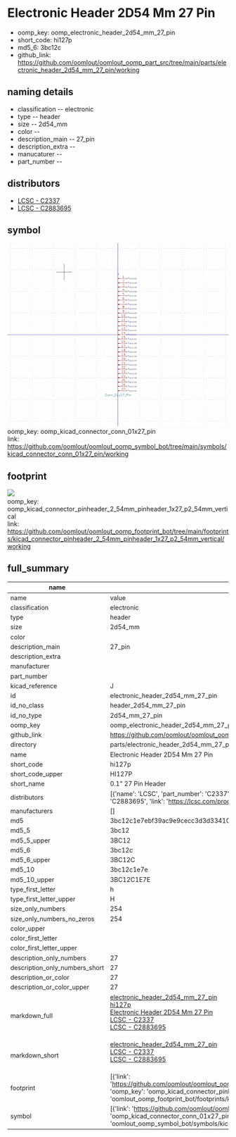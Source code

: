 # Electronic Header 2D54 Mm 27 Pin

  
* oomp_key: oomp_electronic_header_2d54_mm_27_pin 
* short_code: hi127p
* md5_6: 3bc12c  
* github_link: https://github.com/oomlout/oomlout_oomp_part_src/tree/main/parts/electronic_header_2d54_mm_27_pin/working  
## naming details
* classification -- electronic
* type -- header
* size -- 2d54_mm
* color -- 
* description_main -- 27_pin
* description_extra -- 
* manucaturer -- 
* part_number -- 

## distributors
* [LCSC - C2337](https://lcsc.com/product-detail/C2337.html)  
* [LCSC - C2883695](https://lcsc.com/product-detail/C2883695.html)  


## symbol

![](symbol/0/working/working_600.png)  
oomp_key: oomp_kicad_connector_conn_01x27_pin  
link: https://github.com/oomlout/oomlout_oomp_symbol_bot/tree/main/symbols/kicad_connector_conn_01x27_pin/working  

## footprint

![](footprint/0/working/working_600.png)  
oomp_key: oomp_kicad_connector_pinheader_2_54mm_pinheader_1x27_p2_54mm_vertical  
link: https://github.com/oomlout/oomlout_oomp_footprint_bot/tree/main/footprints/kicad_connector_pinheader_2_54mm_pinheader_1x27_p2_54mm_vertical/working  

## full_summary
| name | value | 
| --- | --- | 
| name | value | 
| classification | electronic | 
| type | header | 
| size | 2d54_mm | 
| color |  | 
| description_main | 27_pin | 
| description_extra |  | 
| manufacturer |  | 
| part_number |  | 
| kicad_reference | J | 
| id | electronic_header_2d54_mm_27_pin | 
| id_no_class | header_2d54_mm_27_pin | 
| id_no_type | 2d54_mm_27_pin | 
| oomp_key | oomp_electronic_header_2d54_mm_27_pin | 
| github_link | https://github.com/oomlout/oomlout_oomp_part_src/tree/main/parts/electronic_header_2d54_mm_27_pin/working | 
| directory | parts/electronic_header_2d54_mm_27_pin | 
| name | Electronic Header 2D54 Mm 27 Pin | 
| short_code | hi127p | 
| short_code_upper | HI127P | 
| short_name | 0.1" 27 Pin Header | 
| distributors | [{'name': 'LCSC', 'part_number': 'C2337', 'link': 'https://lcsc.com/product-detail/C2337.html', 'id': 'distributor_lcsc'}, {'name': 'LCSC', 'part_number': 'C2883695', 'link': 'https://lcsc.com/product-detail/C2883695.html', 'id': 'distributor_lcsc'}] | 
| manufacturers | [] | 
| md5 | 3bc12c1e7ebf39ac9e9cecc3d3d33410 | 
| md5_5 | 3bc12 | 
| md5_5_upper | 3BC12 | 
| md5_6 | 3bc12c | 
| md5_6_upper | 3BC12C | 
| md5_10 | 3bc12c1e7e | 
| md5_10_upper | 3BC12C1E7E | 
| type_first_letter | h | 
| type_first_letter_upper | H | 
| size_only_numbers | 254 | 
| size_only_numbers_no_zeros | 254 | 
| color_upper |  | 
| color_first_letter |  | 
| color_first_letter_upper |  | 
| description_only_numbers | 27 | 
| description_only_numbers_short | 27 | 
| description_or_color | 27 | 
| description_or_color_upper | 27 | 
| markdown_full | [electronic_header_2d54_mm_27_pin](https://github.com/oomlout/oomlout_oomp_part_src/tree/main/parts/electronic_header_2d54_mm_27_pin/working)<br>[hi127p](https://github.com/oomlout/oomlout_oomp_part_src/tree/main/parts/electronic_header_2d54_mm_27_pin/working)<br>[Electronic Header 2D54 Mm 27 Pin](https://github.com/oomlout/oomlout_oomp_part_src/tree/main/parts/electronic_header_2d54_mm_27_pin/working)<br>[LCSC - C2337<br>](https://lcsc.com/product-detail/C2337.html)[LCSC - C2883695<br>](https://lcsc.com/product-detail/C2883695.html)<br> | 
| markdown_short | [electronic_header_2d54_mm_27_pin](https://github.com/oomlout/oomlout_oomp_part_src/tree/main/parts/electronic_header_2d54_mm_27_pin/working)<br>[LCSC - C2337<br>](https://lcsc.com/product-detail/C2337.html)[LCSC - C2883695<br>](https://lcsc.com/product-detail/C2883695.html)<br> | 
| footprint | [{'link': 'https://github.com/oomlout/oomlout_oomp_footprint_bot/tree/main/foootprntss/kicad_connector_pinheader_2_54mm_pinheader_1x27_p2_54mm_vertical', 'oomp_key': 'oomp_kicad_connector_pinheader_2_54mm_pinheader_1x27_p2_54mm_vertical', 'directory': 'oomlout_oomp_footprint_bot/footprints/kicad_connector_pinheader_2_54mm_pinheader_1x27_p2_54mm_vertical//working/working.kicad_mod'}] | 
| symbol | [{'link': 'https://github.com/oomlout/oomlout_oomp_symbol_bot/tree/main/symbols/kicad_connector_conn_01x27_pin', 'oomp_key': 'oomp_kicad_connector_conn_01x27_pin', 'directory': 'oomlout_oomp_symbol_bot/symbols/kicad_connector_conn_01x27_pin//working/working.kicad_sym'}] | 
